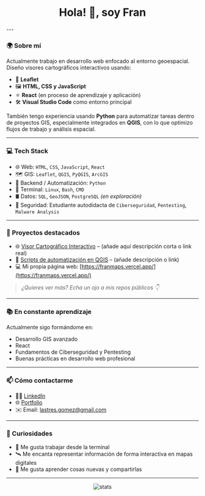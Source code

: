 <h1 align="center">Hola! 👋, soy Fran</h1>
---

### 🌍 Sobre mí

Actualmente trabajo en desarrollo web enfocado al entorno geoespacial. Diseño visores cartográficos interactivos usando:

- 🧭 **Leaflet**
- 🖼️ **HTML, CSS y JavaScript**
- ⚛️ **React** (en proceso de aprendizaje y aplicación)
- 🛠️ **Visual Studio Code** como entorno principal

También tengo experiencia usando **Python** para automatizar tareas dentro de proyectos GIS, especialmente integrados en **QGIS**, con lo que optimizo flujos de trabajo y análisis espacial.

---

### 💻 Tech Stack

- 🌐 Web: `HTML`, `CSS`, `JavaScript`, `React`
- 🗺️ GIS: `Leaflet`, `QGIS`, `PyQGIS`, `ArcGIS`
- 🐍 Backend / Automatización: `Python`
- 🐚 Terminal: `Linux`, `Bash`, `CMD`
- 🛢️ Datos: `SQL`, `GeoJSON`, `PostgreSQL` *(en exploración)*
- 🔐 Seguridad: Estudiante autodidacta de `Ciberseguridad`, `Pentesting`, `Malware Analysis`

---

### 🚀 Proyectos destacados

- 🌐 [Visor Cartográfico Interactivo](#) – (añade aquí descripción corta o link real)
- 🐍 [Scripts de automatización en QGIS](#) – (añade descripción o link)
- 💻 Mi propia página web: [https://franmaps.vercel.app/](https://franmaps.vercel.app/)

> *¿Quieres ver más? Echa un ojo a mis repos públicos 👇*

---

### 📚 En constante aprendizaje

Actualmente sigo formándome en:

- Desarrollo GIS avanzado
- React
- Fundamentos de Ciberseguridad y Pentesting
- Buenas prácticas en desarrollo web profesional

---

### 📫 Cómo contactarme

- 🧑‍💼 [LinkedIn](https://www.linkedin.com/in/francisco-lastres-gomez/)
- 🌐 [Portfolio](https://franmaps.vercel.app/)
- ✉️ Email: lastres.gomez@gmail.com

---

### 🎯 Curiosidades

- 🐧 Me gusta trabajar desde la terminal
- 🛰️ Me encanta representar información de forma interactiva en mapas digitales
- 💬 Me gusta aprender cosas nuevas y compartirlas

---

<p align="center">
  <img src="https://github-readme-stats.vercel.app/api?username=95sFran&show_icons=true&theme=radical" alt="stats" />
</p>
